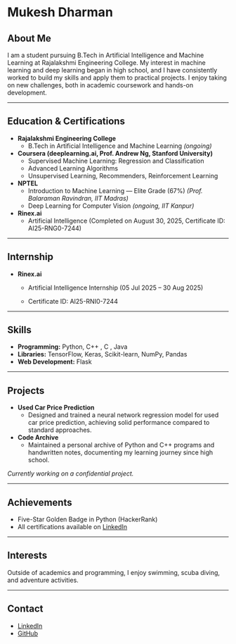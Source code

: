 # Mukesh Dharman

## About Me

I am a student pursuing B.Tech in Artificial Intelligence and Machine Learning at Rajalakshmi Engineering College. My interest in machine learning and deep learning began in high school, and I have consistently worked to build my skills and apply them to practical projects. I enjoy taking on new challenges, both in academic coursework and hands-on development.

---

## Education & Certifications

- **Rajalakshmi Engineering College**
  - B.Tech in Artificial Intelligence and Machine Learning *(ongoing)*
- **Coursera (deeplearning.ai, Prof. Andrew Ng, Stanford University)**
  - Supervised Machine Learning: Regression and Classification
  - Advanced Learning Algorithms
  - Unsupervised Learning, Recommenders, Reinforcement Learning
- **NPTEL**
  - Introduction to Machine Learning — Elite Grade (67%) *(Prof. Balaraman Ravindran, IIT Madras)*
  - Deep Learning for Computer Vision *(ongoing, IIT Kanpur)*
- **Rinex.ai**
  - Artificial Intelligence (Completed on August 30, 2025, Certificate ID: AI25-RNG0-7244)

---
## Internship

- **Rinex.ai**

  - Artificial Intelligence Internship (05 Jul 2025 – 30 Aug 2025)

  - Certificate ID: AI25-RNI0-7244

---

## Skills

- **Programming:** Python, C++ , C , Java
- **Libraries:** TensorFlow, Keras, Scikit-learn, NumPy, Pandas
- **Web Development:** Flask

---

## Projects

- **Used Car Price Prediction**
  - Designed and trained a neural network regression model for used car price prediction, achieving solid performance compared to standard approaches.
- **Code Archive**
  - Maintained a personal archive of Python and C++ programs and handwritten notes, documenting my learning journey since high school.

*Currently working on a confidential project.*

---

## Achievements

- Five-Star Golden Badge in Python (HackerRank)
- All certifications available on [LinkedIn]( www.linkedin.com/in/MukeshDharman-I )

---

## Interests

Outside of academics and programming, I enjoy swimming, scuba diving, and adventure activities.

---

## Contact

- [LinkedIn](www.linkedin.com/in/MukeshDharman-I)
- [GitHub](https://github.com/MukeshDharman-I)
